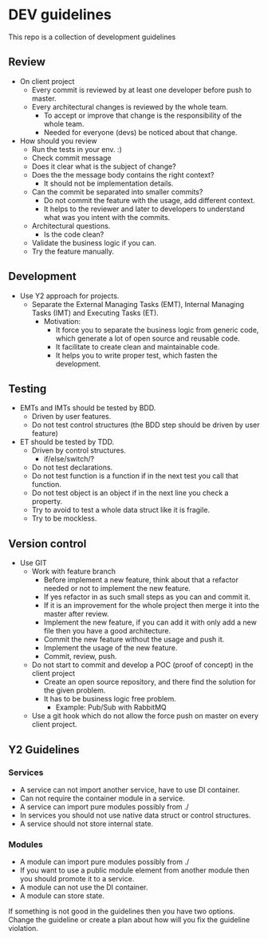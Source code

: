 # DEV guidelines
This repo is a collection of development guidelines

## Review
- On client project
  - Every commit is reviewed by at least one developer before push to master.
  - Every architectural changes is reviewed by the whole team.
    - To accept or improve that change is the responsibility of the whole team.
    - Needed for everyone (devs) be noticed about that change.
- How should you review
  - Run the tests in your env. :)
  - Check commit message
  - Does it clear what is the subject of change?
  - Does the the message body contains the right context?
    - It should not be implementation details.
  - Can the commit be separated into smaller commits?
    - Do not commit the feature with the usage, add different context.
    - It helps to the reviewer and later to developers to understand what was you intent with the commits.
  - Architectural questions.
    - Is the code clean?
  - Validate the business logic if you can.
  - Try the feature manually.

## Development
- Use Y2 approach for projects.
  - Separate the External Managing Tasks (EMT), Internal Managing Tasks (IMT) and Executing Tasks (ET).
    - Motivation:
      - It force you to separate the business logic from generic code, which generate a lot of open source and reusable code.
      - It facilitate to create clean and maintainable code.
      - It helps you to write proper test, which fasten the development.
## Testing
- EMTs and IMTs should be tested by BDD. 
  - Driven by user features.
  - Do not test control structures (the BDD step should be driven by user feature)
- ET should be tested by TDD.
  - Driven by control structures. 
    - if/else/switch/?
  - Do not test declarations.
  - Do not test function is a function if in the next test you call that function.
  - Do not test object is an object if in the next line you check a property.
  - Try to avoid to test a whole data struct like it is fragile.
  - Try to be mockless.

## Version control
- Use GIT
  - Work with feature branch
    - Before implement a new feature, think about that a refactor needed or not to implement the new feature.
    - If yes refactor in as such small steps as you can and commit it.
    - If it is an improvement for the whole project then merge it into the master after review.
    - Implement the new feature, if you can add it with only add a new file then you have a good architecture.
    - Commit the new feature without the usage and push it.
    - Implement the usage of the new feature.
    - Commit, review, push.
  - Do not start to commit and develop a POC (proof of concept) in the client project
    - Create an open source repository, and there find the solution for the given problem.
    - It has to be business logic free problem. 
      - Example: Pub/Sub with RabbitMQ
  - Use a git hook which do not allow the force push on master on every client project.

## Y2 Guidelines
### Services
  - A service can not import another service, have to use DI container.
  - Can not require the container module in a service.
  - A service can import pure modules possibly from ./
  - In services you should not use native data struct or control structures.
  - A service should not store internal state.

### Modules
  - A module can import pure modules possibly from ./  
  - If you want to use a public module element from another module then you should promote it to a service. 	  
  - A module can not use the DI container.
  - A module can store state.

If something is not good in the guidelines then you have two options. Change the guideline or create a plan about how will you fix the guideline violation.
